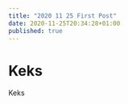 ```yaml
---
title: "2020 11 25 First Post"
date: 2020-11-25T20:34:28+01:00
published: true
---
```


# Keks

Keks
